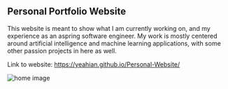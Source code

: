 ## Personal Portfolio Website

This website is meant to show what I am currently working on, and my experience as an aspring software engineer. My work is mostly centered around artificial intelligence and machine learning applications, with some other passion projects in here as well.


Link to website: https://yeahian.github.io/Personal-Website/


![home image](https://github.com/user-attachments/assets/bcc4cab5-89c7-4ca9-a4f7-8545414f02d5)
